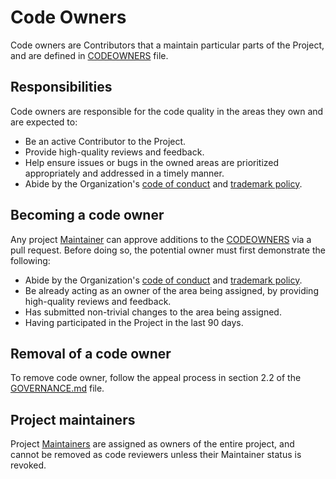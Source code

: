 # Code Owners

Code owners are Contributors that a maintain particular parts of the Project, and are defined in [CODEOWNERS](https://docs.github.com/en/repositories/managing-your-repositorys-settings-and-features/customizing-your-repository/about-code-owners) file.

## Responsibilities

Code owners are responsible for the code quality in the areas they own and are expected to:

* Be an active Contributor to the Project.
* Provide high-quality reviews and feedback.
* Help ensure issues or bugs in the owned areas are prioritized appropriately and addressed in a timely manner.
* Abide by the Organization's [code of conduct](https://github.com/MixedRealityToolkit/MixedRealityToolkit-MVG/blob/main/org-docs/CODE-OF-CONDUCT.md) and [trademark policy](https://github.com/MixedRealityToolkit/MixedRealityToolkit-MVG/blob/main/org-docs/TRADEMARKS.md).

## Becoming a code owner

Any project [Maintainer](../CONTRIBUTING.md#maintainers) can approve additions to the [CODEOWNERS](https://docs.github.com/en/repositories/managing-your-repositorys-settings-and-features/customizing-your-repository/about-code-owners) via a pull request. Before doing so, the potential owner must first demonstrate the following:

* Abide by the Organization's [code of conduct](https://github.com/MixedRealityToolkit/MixedRealityToolkit-MVG/blob/main/org-docs/CODE-OF-CONDUCT.md) and [trademark policy](https://github.com/MixedRealityToolkit/MixedRealityToolkit-MVG/blob/main/org-docs/TRADEMARKS.md).
* Be already acting as an owner of the area being assigned, by providing high-quality reviews and feedback.
* Has submitted non-trivial changes to the area being assigned.
* Having participated in the Project in the last 90 days.

## Removal of a code owner

To remove code owner, follow the appeal process in section 2.2 of the [GOVERNANCE.md](../GOVERNANCE.md#2-decisions) file.

## Project maintainers

Project [Maintainers](../CONTRIBUTING.md#maintainers) are assigned as owners of the entire project, and cannot be removed as code reviewers unless their Maintainer status is revoked.

